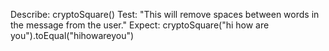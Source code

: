 Describe: cryptoSquare()
Test: "This will remove spaces between words in the message from the user."
Expect: cryptoSquare("hi how are you").toEqual("hihowareyou") 